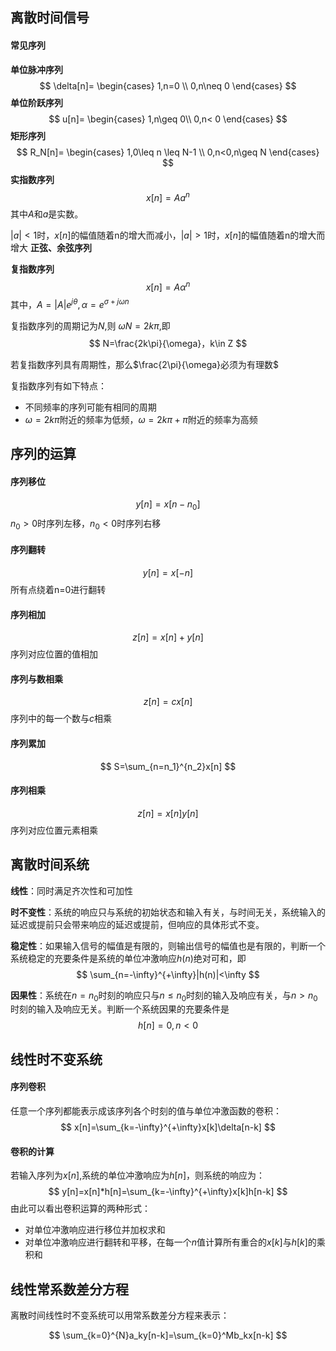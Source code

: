 ## 离散时间信号
#### 常见序列
**单位脉冲序列**
$$
\delta[n]=
\begin{cases}
1,n=0 \\
0,n\neq 0
\end{cases}
$$
**单位阶跃序列**
$$
u[n]=
\begin{cases}
1,n\geq 0\\
0,n< 0
\end{cases} 
$$
**矩形序列**
$$
R_N[n]=
\begin{cases}
1,0\leq n \leq N-1 \\
0,n<0,n\geq N
\end{cases}
$$
**实指数序列**
$$
x[n]=Aa^n
$$
其中$A$和$a$是实数。

$|a|<1$时，$x[n]$的幅值随着n的增大而减小，$|a|>1$时，$x[n]$的幅值随着n的增大而增大
**正弦、余弦序列**

**复指数序列**
$$
x[n]=A\alpha^n
$$
其中，$A=|A|e^{j\theta},\alpha=e^{\sigma+j\omega n}$

复指数序列的周期记为$N$,则 $\omega N =2k\pi$,即
$$
N=\frac{2k\pi}{\omega}，k\in Z
$$

若复指数序列具有周期性，那么$\frac{2\pi}{\omega}必须为有理数$

复指数序列有如下特点：
* 不同频率的序列可能有相同的周期
* $\omega=2k\pi$附近的频率为低频，$\omega=2k\pi+\pi$附近的频率为高频

## 序列的运算
#### 序列移位
$$
y[n]=x[n-n_0]
$$
$n_0>0$时序列左移，$n_0<0$时序列右移
#### 序列翻转
$$
y[n]=x[-n]
$$
所有点绕着n=0进行翻转
#### 序列相加
$$
z[n]=x[n]+y[n]
$$
序列对应位置的值相加
#### 序列与数相乘
$$
z[n]=cx[n]
$$
序列中的每一个数与$c$相乘
#### 序列累加
$$
S=\sum_{n=n_1}^{n_2}x[n]
$$
#### 序列相乘
$$
z[n]=x[n]y[n]
$$
序列对应位置元素相乘
## 离散时间系统
**线性**：同时满足齐次性和可加性

**时不变性**：系统的响应只与系统的初始状态和输入有关，与时间无关，系统输入的延迟或提前只会带来响应的延迟或提前，但响应的具体形式不变。

**稳定性**：如果输入信号的幅值是有限的，则输出信号的幅值也是有限的，判断一个系统稳定的充要条件是系统的单位冲激响应$h(n)$绝对可和，即
$$
\sum_{n=-\infty}^{+\infty}|h(n)|<\infty
$$

**因果性**：系统在$n=n_0$时刻的响应只与$n\leq n_0$时刻的输入及响应有关，与$n> n_0$时刻的输入及响应无关。判断一个系统因果的充要条件是
$$
h[n]=0,n<0
$$

## 线性时不变系统
#### 序列卷积
任意一个序列都能表示成该序列各个时刻的值与单位冲激函数的卷积：
$$
x[n]=\sum_{k=-\infty}^{+\infty}x[k]\delta[n-k]
$$

#### 卷积的计算
若输入序列为$x[n]$,系统的单位冲激响应为$h[n]$，则系统的响应为：
$$
y[n]=x[n]*h[n]=\sum_{k=-\infty}^{+\infty}x[k]h[n-k]
$$
由此可以看出卷积运算的两种形式：

- 对单位冲激响应进行移位并加权求和
- 对单位冲激响应进行翻转和平移，在每一个$n$值计算所有重合的$x[k]$与$h[k]$的乘积和

## 线性常系数差分方程
离散时间线性时不变系统可以用常系数差分方程来表示：

$$
\sum_{k=0}^{N}a_ky[n-k]=\sum_{k=0}^Mb_kx[n-k]
$$

